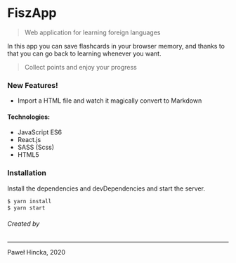 # FiszApp


> Web application for learning foreign languages

In this app you can save flashcards in your browser memory, 
and thanks to that you can go back to learning whenever you want.

> Collect points and enjoy your progress

### New Features!
  - Import a HTML file and watch it magically convert to Markdown


#### Technologies:
  - JavaScript ES6
  - React.js
  - SASS (Scss)
  - HTML5


### Installation

Install the dependencies and devDependencies and start the server.

```sh
$ yarn install
$ yarn start
```


###### Created by
----
Paweł Hincka, 2020
